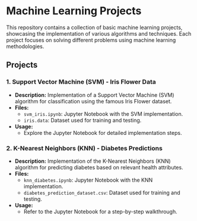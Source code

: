 # Machine Learning Projects

This repository contains a collection of basic machine learning projects, showcasing the implementation of various algorithms and techniques. Each project focuses on solving different problems using machine learning methodologies.

## Projects

### 1. Support Vector Machine (SVM) - Iris Flower Data

- **Description:** Implementation of a Support Vector Machine (SVM) algorithm for classification using the famous Iris Flower dataset.
- **Files:**
  - `svm_iris.ipynb`: Jupyter Notebook with the SVM implementation.
  - `iris.data`: Dataset used for training and testing.
- **Usage:**
  - Explore the Jupyter Notebook for detailed implementation steps.
  
### 2. K-Nearest Neighbors (KNN) - Diabetes Predictions

- **Description:** Implementation of the K-Nearest Neighbors (KNN) algorithm for predicting diabetes based on relevant health attributes.
- **Files:**
  - `knn_diabetes.ipynb`: Jupyter Notebook with the KNN implementation.
  - `diabetes_prediction_dataset.csv`: Dataset used for training and testing.
- **Usage:**
  - Refer to the Jupyter Notebook for a step-by-step walkthrough.

